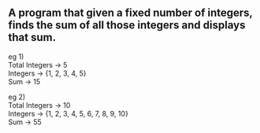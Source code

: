 ## A program that given a fixed number of integers, finds the sum of all those integers and displays that sum.  
eg 1)  
Total Integers -> 5  
Integers -> {1, 2, 3, 4, 5}  
Sum -> 15  
  
eg 2)    
Total Integers -> 10  
Integers -> {1, 2, 3, 4, 5, 6, 7, 8, 9, 10}  
Sum -> 55  
